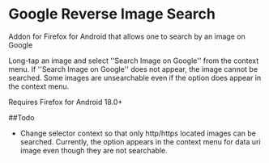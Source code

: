 # Google Reverse Image Search

Addon for Firefox for Android that allows one to search by an image on Google

Long-tap an image and select ''Search Image on Google'' from the context menu.
If ''Search Image on Google'' does not appear, the image cannot be searched. Some images are unsearchable even if the option does appear in the context menu.

Requires Firefox for Android 18.0+

##Todo
* Change selector context so that only http/https located images can be searched. Currently, the option appears in the context menu for data uri image
even though they are not searchable.
